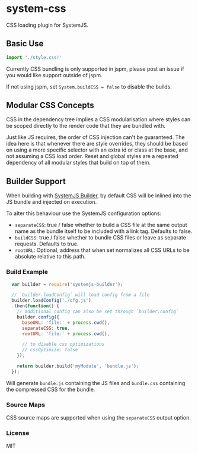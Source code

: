 system-css
==========

CSS loading plugin for SystemJS.

Basic Use
---

```javascript
import './style.css!'
```

Currently CSS bundling is only supported in jspm, please post an issue if you would like support outside of jspm.

If not using jspm, set `System.buildCSS = false` to disable the builds.

Modular CSS Concepts
---

CSS in the dependency tree implies a CSS modularisation where styles can be scoped directly to the render code that they are bundled with.

Just like JS requires, the order of CSS injection can't be guaranteed. The idea here is that whenever there are style overrides, they should be based on using a more specific selector with an extra id or class at the base, and not assuming a CSS load order. Reset and global styles are a repeated dependency of all modular styles that build on top of them.

Builder Support
---

When building with [SystemJS Builder](https://github.com/systemjs/builder), by default CSS will be inlined into the JS bundle and injected on execution.

To alter this behaviour use the SystemJS configuration options:

* `separateCSS`: true / false whether to build a CSS file at the same output name as the bundle itself to be included with a link tag. Defaults to false.
* `buildCSS`: true / false whether to bundle CSS files or leave as separate requests. Defaults to true.
* `rootURL`: Optional, address that when set normalizes all CSS URLs to be absolute relative to this path.

### Build Example

```javascript
  var builder = require('systemjs-builder');

  // `builder.loadConfig` will load config from a file
  builder.loadConfig('./cfg.js')
  .then(function() {
    // additional config can also be set through `builder.config`
    builder.config({
      baseURL: 'file:' + process.cwd(),
      separateCSS: true,
      rootURL: 'file:' + process.cwd(),

      // to disable css optimizations
      // cssOptimize: false
    });

    return builder.build('myModule', 'bundle.js');
  });
```

Will generate `bundle.js` containing the JS files and `bundle.css` containing the compressed CSS for the bundle.

### Source Maps

CSS source maps are supported when using the `separateCSS` output option.

### License

MIT
